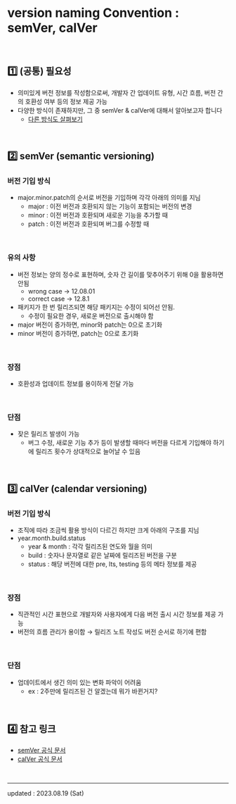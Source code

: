 # version naming Convention : semVer, calVer

<br />

## 1️⃣ (공통) 필요성
- 의미있게 버전 정보를 작성함으로써, 개발자 간 업데이트 유형, 시간 흐름, 버전 간의 호환성 여부 등의 정보 제공 가능
- 다양한 방식이 존재하지만, 그 중 semVer & calVer에 대해서 알아보고자 합니다 <br />
    - <a href="https://blog.sonim1.com/243">다른 방식도 살펴보기</a>

<br />

## 2️⃣ semVer (semantic versioning)
### 버전 기입 방식
- major.minor.patch의 순서로 버전을 기입하며 각각 아래의 의미를 지님
    - major : 이전 버전과 호환되지 않는 기능이 포함되는 버전의 변경
    - minor : 이전 버전과 호환되며 새로운 기능을 추가할 때
    - patch : 이전 버전과 호환되며 버그를 수정할 때
 
<br />

### 유의 사항
- 버전 정보는 양의 정수로 표현하며, 숫자 간 길이를 맞추어주기 위해 0을 활용하면 안됨
    - wrong case → 12.08.01
    - correct case → 12.8.1
- 패키지가 한 번 릴리즈되면 해당 패키지는 수정이 되어선 안됨.
    - 수정이 필요한 경우, 새로운 버전으로 출시해야 함
- major 버전이 증가하면, minor와 patch는 0으로 초기화
- minor 버전이 증가하면, patch는 0으로 초기화

<br />

### 장점
- 호환성과 업데이트 정보를 용이하게 전달 가능

<br />

### 단점
- 잦은 릴리즈 발생이 가능
    - 버그 수정, 새로운 기능 추가 등이 발생할 때마다 버전을 다르게 기입해야 하기에 릴리즈 횟수가 상대적으로 늘어날 수 있음

<br />

## 3️⃣ calVer (calendar versioning)
### 버전 기입 방식
- 조직에 따라 조금씩 활용 방식이 다르긴 하지만 크게 아래의 구조를 지님
- year.month.build.status
    - year & month : 각각 릴리즈된 연도와 월을 의미
    - build : 숫자나 문자열로 같은 날짜에 릴리즈된 버전을 구분
    - status : 해당 버전에 대한 pre, lts, testing 등의 메타 정보를 제공

<br />

### 장점
- 직관적인 시간 표현으로 개발자와 사용자에게 다음 버전 출시 시간 정보를 제공 가능
- 버전의 흐름 관리가 용이함 → 릴리즈 노트 작성도 버전 순서로 하기에 편함

<br />

### 단점
- 업데이트에서 생긴 의미 있는 변화 파악이 어려움
    - ex : 2주만에 릴리즈된 건 알겠는데 뭐가 바뀐거지?

<br />

## 4️⃣ 참고 링크
- <a href="https://semver.org/">semVer 공식 문서</a>
- <a href="https://calver.org/">calVer 공식 문서</a>

<br />

<hr />

updated : 2023.08.19 (Sat)
